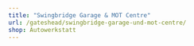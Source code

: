```yaml
---
title: "Swingbridge Garage & MOT Centre"
url: /gateshead/swingbridge-garage-und-mot-centre/
shop: Autowerkstatt
---
```

